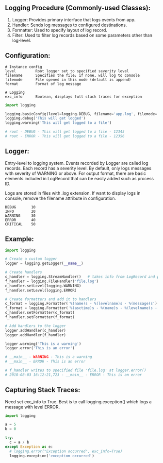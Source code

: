 ## Logging Procedure (Commonly-used Classes):
1. Logger: Provides primary interface that logs events from app.
2. Handler: Sends log messages to configured destinations.
3. Formatter: Used to specify layout of log record.
4. Filter: Used to filter log records based on some parameters other than log-level.

## Configuration:
```
# Instance config
level         Root logger set to specified severity level
filename      Specifies the file; if none, will log to console
filemode      File opened in this mode (default is append)
format        Format of log message

# Logging
exc_info      Boolean, displays full stack traces for exception
```

```python
import logging

logging.basicConfig(level=logging.DEBUG, filename='app.log', filemode='w', format='%(name)s - %(levelname)s - %(message)s' - %(process)d)
logging.debug('This will get logged')
logging.warning('This will get logged to a file')

# root - DEBUG - This will get logged to a file - 12345
# root - ERROR - This will get logged to a file - 12356
```

## Logger:
Entry-level to logging system. Events recorded by Logger are called log records. Each record has a severity level. By default, only logs messages with severity of WARNING or above. For output format, there are basic elements included in LogRecord that can be easily added such as process ID. 

Logs are stored in files with .log extension. If want to display logs in console, remove the filename attribute in configuration.

```
DEBUG       10
INFO        20
WARNING     30
ERROR       40
CRITICAL    50
```

## Example: 
```python
import logging

# Create a custom logger
logger = logging.getLogger(__name__)

# Create handlers
c_handler = logging.StreamHandler()   # takes info from LogRecord and print to console
f_handler = logging.FileHandler('file.log')
c_handler.setLevel(logging.WARNING)
f_handler.setLevel(logging.ERROR)

# Create formatters and add it to handlers
c_format = logging.Formatter('%(name)s - %(levelname)s - %(message)s')
f_format = logging.Formatter('%(asctime)s - %(name)s - %(levelname)s - %(message)s')
c_handler.setFormatter(c_format)
f_handler.setFormatter(f_format)

# Add handlers to the logger
logger.addHandler(c_handler)
logger.addHandler(f_handler)

logger.warning('This is a warning')
logger.error('This is an error')

# __main__ - WARNING - This is a warning
# __main__ - ERROR - This is an error

# f_handler writes to specified file 'file.log' at logger.error()
# 2018-08-03 16:12:21,723 - __main__ - ERROR - This is an error
```

## Capturing Stack Traces:
Need set exc_info to True. Best is to call logging.exception() which logs a message with level ERROR.
```py
import logging

a = 5
b = 0

try:
  c = a / b
except Exception as e:
  # logging.error("Exception occurred", exc_info=True)
  logging.exception('exception occurred')
```
